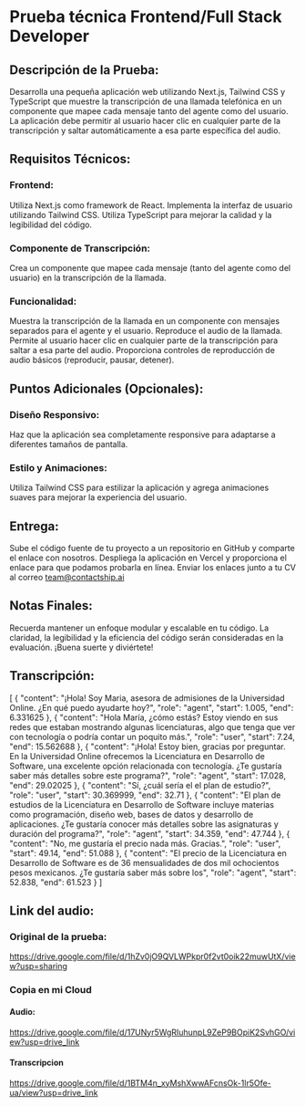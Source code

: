 # Prueba técnica Frontend/Full Stack Developer

## Descripción de la Prueba:

Desarrolla una pequeña aplicación web utilizando Next.js, Tailwind CSS y TypeScript que muestre la transcripción de una llamada telefónica en un componente que mapee cada mensaje tanto del agente como del usuario. La aplicación debe permitir al usuario hacer clic en cualquier parte de la transcripción y saltar automáticamente a esa parte específica del audio.

## Requisitos Técnicos:

### Frontend:

Utiliza Next.js como framework de React.
Implementa la interfaz de usuario utilizando Tailwind CSS.
Utiliza TypeScript para mejorar la calidad y la legibilidad del código.

### Componente de Transcripción:

Crea un componente que mapee cada mensaje (tanto del agente como del usuario) en la transcripción de la llamada.

### Funcionalidad:

Muestra la transcripción de la llamada en un componente con mensajes separados para el agente y el usuario.
Reproduce el audio de la llamada.
Permite al usuario hacer clic en cualquier parte de la transcripción para saltar a esa parte del audio.
Proporciona controles de reproducción de audio básicos (reproducir, pausar, detener).

## Puntos Adicionales (Opcionales):

### Diseño Responsivo:

Haz que la aplicación sea completamente responsive para adaptarse a diferentes tamaños de pantalla.

### Estilo y Animaciones:

Utiliza Tailwind CSS para estilizar la aplicación y agrega animaciones suaves para mejorar la experiencia del usuario.

## Entrega:

Sube el código fuente de tu proyecto a un repositorio en GitHub y comparte el enlace con nosotros.
Despliega la aplicación en Vercel y proporciona el enlace para que podamos probarla en línea.
Enviar los enlaces junto a tu CV al correo team@contactship.ai

## Notas Finales:

Recuerda mantener un enfoque modular y escalable en tu código.
La claridad, la legibilidad y la eficiencia del código serán consideradas en la evaluación.
¡Buena suerte y diviértete!

## Transcripción:

[
{
"content": "¡Hola! Soy Maria, asesora de admisiones de la Universidad Online. ¿En qué puedo ayudarte hoy?",
"role": "agent",
"start": 1.005,
"end": 6.331625
},
{
"content": "Hola María, ¿cómo estás? Estoy viendo en sus redes que estaban mostrando algunas licenciaturas, algo que tenga que ver con tecnología o podría contar un poquito más.",
"role": "user",
"start": 7.24,
"end": 15.562688
},
{
"content": "¡Hola! Estoy bien, gracias por preguntar. En la Universidad Online ofrecemos la Licenciatura en Desarrollo de Software, una excelente opción relacionada con tecnología. ¿Te gustaría saber más detalles sobre este programa?",
"role": "agent",
"start": 17.028,
"end": 29.02025
},
{
"content": "Sí, ¿cuál sería el el plan de estudio?",
"role": "user",
"start": 30.369999,
"end": 32.71
},
{
"content": "El plan de estudios de la Licenciatura en Desarrollo de Software incluye materias como programación, diseño web, bases de datos y desarrollo de aplicaciones. ¿Te gustaría conocer más detalles sobre las asignaturas y duración del programa?",
"role": "agent",
"start": 34.359,
"end": 47.744
},
{
"content": "No, me gustaría el precio nada más. Gracias.",
"role": "user",
"start": 49.14,
"end": 51.088
},
{
"content": "El precio de la Licenciatura en Desarrollo de Software es de 36 mensualidades de dos mil ochocientos pesos mexicanos. ¿Te gustaría saber más sobre los",
"role": "agent",
"start": 52.838,
"end": 61.523
}
]

## Link del audio:

### Original de la prueba:

https://drive.google.com/file/d/1hZv0jO9QVLWPkpr0f2vt0oik22muwUtX/view?usp=sharing

### Copia en mi Cloud

#### Audio:

https://drive.google.com/file/d/17UNyr5WgRIuhunpL9ZeP9BOpiK2SvhGO/view?usp=drive_link

#### Transcripcion

https://drive.google.com/file/d/1BTM4n_xyMshXwwAFcnsOk-1lr5Ofe-ua/view?usp=drive_link
